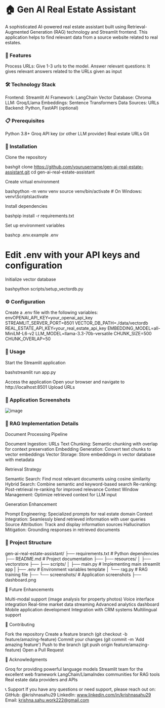 # 🏠 Gen AI Real Estate Assistant
A sophisticated AI-powered real estate assistant built using Retrieval-Augmented Generation (RAG) technology and Streamlit frontend. This application helps to find relevant data from a source website related to 
real estates.
### 🚀 Features

Process URLs: Give 1-3 urls to the model.
Answer relevant questions: It gives relevant answers related to the URLs given as input

### 🛠️ Technology Stack

Frontend: Streamlit
AI Framework: LangChain
Vector Database: Chroma
LLM: Groq/Llama
Embeddings: Sentence Transformers
Data Sources: URLs
Backend: Python, FastAPI (optional)

### 📋 Prerequisites

Python 3.8+
Groq API key (or other LLM provider)
Real estate URLs
Git

### 🔧 Installation

Clone the repository

bashgit clone https://github.com/yourusername/gen-ai-real-estate-assistant.git
cd gen-ai-real-estate-assistant

Create virtual environment

bashpython -m venv venv
source venv/bin/activate  # On Windows: venv\Scripts\activate

Install dependencies

bashpip install -r requirements.txt

Set up environment variables

bashcp .env.example .env
# Edit .env with your API keys and configuration

Initialize vector database

bashpython scripts/setup_vectordb.py
### ⚙️ Configuration
Create a .env file with the following variables:
envOPENAI_API_KEY=your_openai_api_key
STREAMLIT_SERVER_PORT=8501
VECTOR_DB_PATH=./data/vectordb
REAL_ESTATE_API_KEY=your_real_estate_api_key
EMBEDDING_MODEL=all-MiniLM-L6-v2
LLM_MODEL=llama-3.3-70b-versatile
CHUNK_SIZE=500
CHUNK_OVERLAP=50
### 🚀 Usage

Start the Streamlit application

bashstreamlit run app.py

Access the application
Open your browser and navigate to http://localhost:8501
Upload URLs

### 📱 Application Screenshots

![image](https://github.com/user-attachments/assets/272083d8-4514-4a0d-aacd-2bcab7755800)


### 🤖 RAG Implementation Details
Document Processing Pipeline

Document Ingestion: URLs
Text Chunking: Semantic chunking with overlap for context preservation
Embedding Generation: Convert text chunks to vector embeddings
Vector Storage: Store embeddings in vector database with metadata

Retrieval Strategy

Semantic Search: Find most relevant documents using cosine similarity
Hybrid Search: Combine semantic and keyword-based search
Re-ranking: Post-retrieval re-ranking for improved relevance
Context Window Management: Optimize retrieved context for LLM input

Generation Enhancement

Prompt Engineering: Specialized prompts for real estate domain
Context Integration: Seamlessly blend retrieved information with user queries
Source Attribution: Track and display information sources
Hallucination Mitigation: Grounding responses in retrieved documents

### 📁 Project Structure
gen-ai-real-estate-assistant/
├── requirements.txt            # Python dependencies
├── README.md                  # Project documentation
├── 
├── resources/
│   ├── vectorstore
├── 
├── scripts/
│   ├── main.py                # Implementing main streamlit app
|   ├── .env                   # Environment variables template
│   └── rag.py                 # RAG training file
├── 
└── screenshots/               # Application screenshots
    ├── dashboard.png

🔮 Future Enhancements

 Multi-modal support (image analysis for property photos)
 Voice interface integration
 Real-time market data streaming
 Advanced analytics dashboard
 Mobile application development
 Integration with CRM systems
 Multilingual support

🤝 Contributing

Fork the repository
Create a feature branch (git checkout -b feature/amazing-feature)
Commit your changes (git commit -m 'Add amazing feature')
Push to the branch (git push origin feature/amazing-feature)
Open a Pull Request

🙏 Acknowledgments

Groq for providing powerful language models
Streamlit team for the excellent web framework
LangChain/LlamaIndex communities for RAG tools
Real estate data providers and APIs

📞 Support
If you have any questions or need support, please reach out on:
GitHub: @krishnasahu29
LinkedIn: www.linkedin.com/in/krishnasahu29
Email: krishna.sahu.work222@gmail.com
